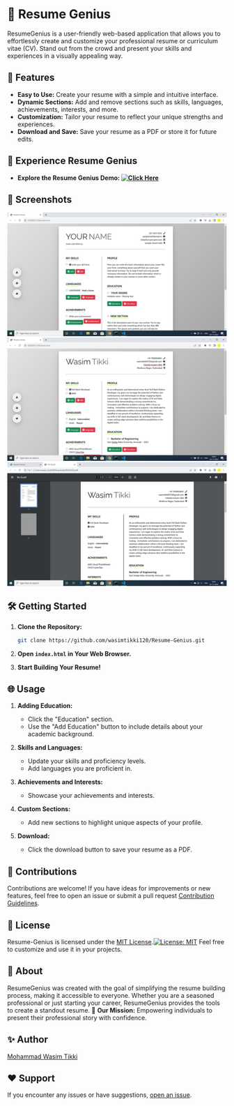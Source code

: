 # 🌟 Resume Genius

ResumeGenius is a user-friendly web-based application that allows you to effortlessly create and customize your professional resume or curriculum vitae (CV). Stand out from the crowd and present your skills and experiences in a visually appealing way.

## 🚀 Features

- **Easy to Use:** Create your resume with a simple and intuitive interface.
- **Dynamic Sections:** Add and remove sections such as skills, languages, achievements, interests, and more.
- **Customization:** Tailor your resume to reflect your unique strengths and experiences.
- **Download and Save:** Save your resume as a PDF or store it for future edits.

## 👀 Experience Resume Genius

- **Explore the Resume Genius Demo: [![Click Here](path/to/click-here.svg)](https://resume-genius.netlify.app/)** 

## 📸 Screenshots

![Resume Genius Screenshot 1](images/ResumeGenius1.png)
![Resume Genius Screenshot 2](images/ResumeGenius2.png)
![Resume Genius Screenshot 3](images/ResumeGenius3.png)

## 🛠️ Getting Started

1. **Clone the Repository:**

    ```bash
    git clone https://github.com/wasimtikki120/Resume-Genius.git
    ```

2. **Open `index.html` in Your Web Browser.**

3. **Start Building Your Resume!**

## 🌐 Usage

1. **Adding Education:**
   - Click the "Education" section.
   - Use the "Add Education" button to include details about your academic background.

2. **Skills and Languages:**
   - Update your skills and proficiency levels.
   - Add languages you are proficient in.

3. **Achievements and Interests:**
   - Showcase your achievements and interests.

4. **Custom Sections:**
   - Add new sections to highlight unique aspects of your profile.

5. **Download:**
   - Click the download button to save your resume as a PDF.

## 🤝 Contributions

Contributions are welcome! If you have ideas for improvements or new features, feel free to open an issue or submit a pull request [Contribution Guidelines](CONTRIBUTING.md).

## 📄 License

Resume-Genius is licensed under the [MIT License](LICENSE.md).[![License: MIT](https://img.shields.io/badge/License-MIT-yellow.svg)](https://opensource.org/licenses/MIT)
Feel free to customize and use it in your projects. 

## 🌟 About
ResumeGenius was created with the goal of simplifying the resume building process, making it accessible to everyone. Whether you are a seasoned professional or just starting your career, ResumeGenius provides the tools to create a standout resume.
🚀 **Our Mission:** Empowering individuals to present their professional story with confidence.

## ✨ Author

[Mohammad Wasim Tikki](https://github.com/wasimtikki120)

## ❤️ Support

If you encounter any issues or have suggestions, [open an issue](https://github.com/wasimtikki120/Resume-Genius/issues).

